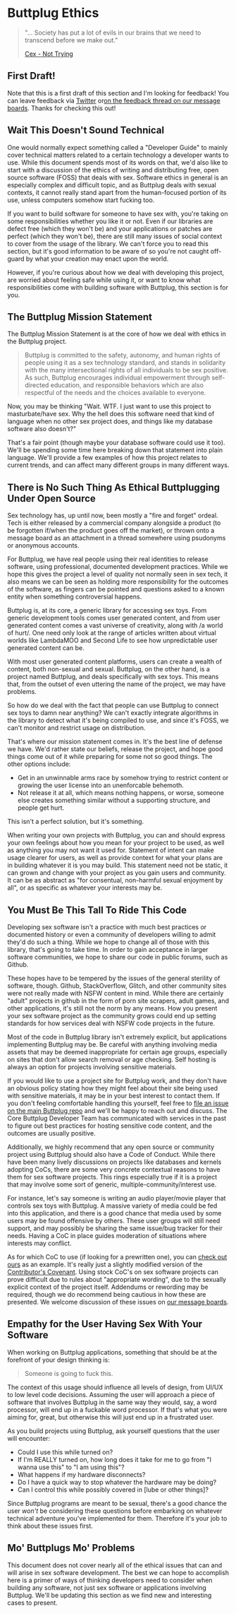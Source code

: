 # Buttplug Ethics

> "&#x2026; Society has put a lot of evils in our brains that we need to transcend before we make out." 
>
> [Cex - Not Trying](https://youtu.be/ONi7QwYNQz4)

## First Draft!

Note that this is a first draft of this section and I'm looking for feedback! You can leave feedback via [Twitter](https://twitter.com/qDot/status/1085724881214263296) or[on the feedback thread on our message boards](https://metafetish.club/t/feedback-on-ethics-portion-of-buttplug-developer-guide/546). Thanks for checking this out!

## Wait This Doesn't Sound Technical

One would normally expect something called a "Developer Guide" to mainly cover technical matters related to a certain technology a developer wants to use. While this document spends most of its words on that, we'd also like to start with a discussion of the ethics of writing and distributing free, open source software (FOSS) that deals with sex. Software ethics in general is an especially complex and difficult topic, and as Buttplug deals with sexual contexts, it cannot really stand apart from the human-focused portion of its use, unless computers somehow start fucking too.

If you want to build software for someone to have sex with, you're taking on some responsibilities whether you like it or not. Even if our libraries are defect free (which they won't be) and your applications or patches are perfect (which they won't be), there are still many issues of social context to cover from the usage of the library. We can't force you to read this section, but it's good information to be aware of so you're not caught off-guard by what your creation may enact upon the world. 

However, if you're curious about how we deal with developing this project, are worried about feeling safe while using it, or want to know what responsibilities come with building software with Buttplug, this section is for you.

## The Buttplug Mission Statement

The Buttplug Mission Statement is at the core of how we deal with ethics in the Buttplug project.

> Buttplug is committed to the safety, autonomy, and human rights of people using it as a sex technology standard, and stands in solidarity with the many intersectional rights of all individuals to be sex positive. As such, Buttplug encourages individual empowerment through self-directed education, and responsible behaviors which are also respectful of the needs and the choices available to everyone.

Now, you may be thinking "Wait. WTF. I just want to use this project to masturbate/have sex. Why the hell does this software need that kind of language when no other sex project does, and things like my database software also doesn't?"

That's a fair point (though maybe your database software could use it too). We'll be spending some time here breaking down that statement into plain language. We'll provide a few examples of how this project relates to current trends, and can affect many different groups in many different ways. 

## There is No Such Thing As Ethical Buttplugging Under Open Source

Sex technology has, up until now, been mostly a "fire and forget" ordeal. Tech is either released by a commercial company alongside a product (to be forgotten if/when the product goes off the market), or thrown onto a message board as an attachment in a thread somewhere using psudonyms or anonymous accounts. 

For Buttplug, we have real people using their real identities to release software, using professional, documented development practices. While we hope this gives the project a level of quality not normally seen in sex tech, it also means we can be seen as holding more responsibility for the outcomes of the software, as fingers can be pointed and questions asked to a known entity when something controversial happens.

Buttplug is, at its core, a generic library for accessing sex toys. From generic development tools comes user generated content, and from user generated content comes a vast universe of creativity, along with /a world of hurt/. One need only look at the range of articles written about virtual worlds like LambdaMOO and Second Life to see how unpredictable user generated content can be.

With most user generated content platforms, users can create a wealth of content, both non-sexual and sexual. Buttplug, on the other hand, is a project named Buttplug, and deals specifically with sex toys. This means that, from the outset of even uttering the name of the project, we may have problems.

So how do we deal with the fact that people can use Buttplug to connect sex toys to damn near anything? We can't exactly integrate algorithms in the library to detect what it's being compiled to use, and since it's FOSS, we can't monitor and restrict usage on distribution. 

That's where our mission statement comes in. It's the best line of defense we have. We'd rather state our beliefs, release the project, and hope good things come out of it while preparing for some not so good things. The other options include:

- Get in an unwinnable arms race by somehow trying to restrict content or growing the user license into an unenforcable behemoth.
- Not release it at all, which means nothing happens, or worse, someone else creates something similar without a supporting structure, and people get hurt.

This isn't a perfect solution, but it's something.

When writing your own projects with Buttplug, you can and should express your own feelings about how you mean for your project to be used, as well as anything you may not want it used for. Statement of intent can make usage clearer for users, as well as provide context for what your plans are in building whatever it is you may build. This statement need not be static, it can grown and change with your project as you gain users and community. It can be as abstract as "for consentual, non-harmful sexual enjoyment by all", or as specific as whatever your interests may be.

## You Must Be This Tall To Ride This Code

Developing sex software isn't a practice with much best practices or documented history or even a community of developers willing to admit they'd do such a thing. While we hope to change all of those with this library, that's going to take time. In order to gain acceptance in larger software communities, we hope to share our code in public forums, such as Github. 

These hopes have to be tempered by the issues of the general sterility of software, though. Github, StackOverflow, Glitch, and other community sites were not really made with NSFW content in mind. While there are certainly "adult" projects in github in the form of porn site scrapers, adult games, and other applications, it's still not the norm by any means. How you present your sex software project as the community grows could end up setting standards for how services deal with NSFW code projects in the future.

Most of the code in Buttplug library isn't extremely explicit, but applications implementing Buttplug may be. Be careful with anything involving media assets that may be deemed inappropriate for certain age groups, especially on sites that don't allow search removal or age checking. Self hosting is always an option for projects involving sensitive materials.

If you would like to use a project site for Buttplug work, and they don't have an obvious policy stating how they might feel about their site being used with sensitive materials, it may be in your best interest to contact them. If you don't feeling comfortable handling this yourself, feel free to [file an issue on the main Buttplug repo](https://github.com/buttplugio/buttplug/issues) and we'll be happy to reach out and discuss. The Core Buttplug Developer Team has communicated with services in the past to figure out best practices for hosting sensitive code content, and the outcomes are usually positive.

Additionally, we highly recommend that any open source or community project using Buttplug should also have a Code of Conduct. While there have been many lively discussions on projects like databases and kernels adopting CoCs, there are some very concrete contextual reasons to have them for sex software projects. This rings especially true if it is a project that may involve some sort of generic, multiple-community/interest use.

For instance, let's say someone is writing an audio player/movie player that controls sex toys with Buttplug. A massive variety of media could be fed into this application, and there is a good chance that media used by some users may be found offensive by others. These user groups will still need support, and may possibly be sharing the same issue/bug tracker for their needs. Having a CoC in place guides moderation of situations where interests may conflict.

As for which CoC to use (if looking for a prewritten one), you can [check out ours](https://github.com/metafetish/metafetish-project-docs/blob/master/CODE_OF_CONDUCT.md) as an example. It's really just a slightly modified version of the [Contributor's Covenant](https://www.contributor-covenant.org/). Using stock CoC's on sex software projects can prove difficult due to rules about "appropriate wording", due to the sexually explicit context of the project itself. Addendums or rewording may be required, though we do recommend being cautious in how these are presented. We welcome discussion of these issues on [our message boards](https://metafetish.club).

## Empathy for the User Having Sex With Your Software

When working on Buttplug applications, something that should be at the forefront of your design thinking is:

> Someone is going to fuck this.

The context of this usage should influence all levels of design, from UI/UX to low level code decisions. Assuming the user will approach a piece of software that involves Buttplug in the same way they would, say, a word processor, will end up in a fuckable word processor. If that's what you were aiming for, great, but otherwise this will just end up in a frustrated user.

As you build projects using Buttplug, ask yourself questions that the user will encounter:

- Could I use this while turned on?
- If I'm REALLY turned on, how long does it take for me to go from "I wanna use this" to "I am using this"?
- What happens if my hardware disconnects?
- Do I have a quick way to stop whatever the hardware may be doing?
- Can I control this while possibly covered in [lube or other things]?

Since Buttplug programs are meant to be sexual, there's a good chance the user *won't* be considering these questions before embarking on whatever technical adventure you've implemented for them. Therefore it's your job to think about these issues first.

## Mo' Buttplugs Mo' Problems

This document does not cover nearly all of the ethical issues that can and will arise in sex software development. The best we can hope to accomplish here is a primer of ways of thinking developers need to consider when building any software, not just sex software or applications involving Buttplug. We'll be updating this section as we find new and interesting cases to present.

